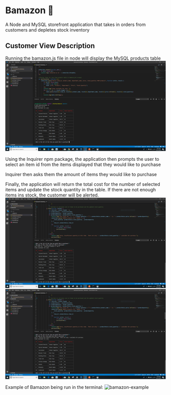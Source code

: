 # Bamazon  :department_store:
A Node and MySQL storefront application that takes in orders from customers and depletes stock inventory

## Customer View Description
Running the bamazon.js file in node will display the MySQL products table
![table-screenshot](images/bamazon_1.PNG)

Using the Inquirer npm package, the application then prompts the user to select an item id from the items displayed that they would like to purchase

Inquirer then asks them the amount of items they would like to purchase

Finally, the application will return the total cost for the number of selected items and update the stock quantity in the table.  If there are not enough items ins stock, the customer will be alerted. 
![inquirer-screenshot-1](images/bamazon_2.PNG)
![inquirer-screenshot-2](images/bamazon_3.PNG)

Example of Bamazon being run in the terminal:
![bamazon-example](https://drive.google.com/file/d/1dGm2HFj5tQZmgbDgRWcuDZAwGbJulat6/view?usp=sharing)





